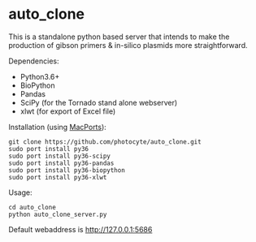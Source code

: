 # auto_clone

This is a standalone python based server that intends to make the production of gibson primers & in-silico plasmids more straightforward.

Dependencies:
* Python3.6+
* BioPython
* Pandas
* SciPy (for the Tornado stand alone webserver)
* xlwt (for export of Excel file)

Installation (using [MacPorts](https://www.macports.org)):
```
git clone https://github.com/photocyte/auto_clone.git
sudo port install py36
sudo port install py36-scipy
sudo port install py36-pandas
sudo port install py36-biopython
sudo port install py36-xlwt
```

Usage:
```
cd auto_clone
python auto_clone_server.py
```
Default webaddress is http://127.0.0.1:5686

